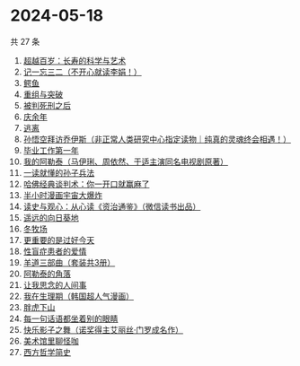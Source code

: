 # 2024-05-18

共 27 条

<!-- BEGIN WEREAD -->
<!-- 最后更新时间 2024-05-18 15:01:03 +0800 -->
1. [超越百岁：长寿的科学与艺术](https://weread.qq.com/web/bookDetail/12f326c0813ab8d88g015fdf)
1. [记一忘三二（不开心就读李娟！）](https://weread.qq.com/web/bookDetail/f1c321d0813ab6e60g0141c1)
1. [鳄鱼](https://weread.qq.com/web/bookDetail/44832c50813ab8d99g01612b)
1. [重组与突破](https://weread.qq.com/web/bookDetail/67e32950813ab8db0g017351)
1. [被判死刑之后](https://weread.qq.com/web/bookDetail/e88324f0813ab8d1dg013d49)
1. [庆余年](https://weread.qq.com/web/bookDetail/0ae32be0570f000ae1bf155)
1. [逃离](https://weread.qq.com/web/bookDetail/3cf3255071d2e86f3cf3371)
1. [孙悟空拜访乔伊斯（非正常人类研究中心指定读物｜纯真的灵魂终会相遇！）](https://weread.qq.com/web/bookDetail/875323e0813ab8d1dg012f9c)
1. [毕业工作第一年](https://weread.qq.com/web/bookDetail/57c32d50813ab8d2cg0157ab)
1. [我的阿勒泰（马伊琍、周依然、于适主演同名电视剧原著）](https://weread.qq.com/web/bookDetail/6e732140813ab6e60g013caf)
1. [一读就懂的孙子兵法](https://weread.qq.com/web/bookDetail/500327c0813ab8bb3g01417a)
1. [哈佛经典谈判术：你一开口就赢麻了](https://weread.qq.com/web/bookDetail/bf032c7072103ce5bf0568a)
1. [半小时漫画宇宙大爆炸](https://weread.qq.com/web/bookDetail/3e9321f07277f0223e98277)
1. [读史与观心：从心读《资治通鉴》（微信读书出品）](https://weread.qq.com/web/bookDetail/e2c32c40813ab8651g015fc1)
1. [遥远的向日葵地](https://weread.qq.com/web/bookDetail/71932380717ea7b7719501e)
1. [冬牧场](https://weread.qq.com/web/bookDetail/d1d32fa053b924d1d0ac0a5)
1. [更重要的是过好今天](https://weread.qq.com/web/bookDetail/b7b32f90813ab8d32g015dd6)
1. [性盲症患者的爱情](https://weread.qq.com/web/bookDetail/79e32ed05e1c4579e68fd8c)
1. [羊道三部曲（套装共3册）](https://weread.qq.com/web/bookDetail/d1632540813ab718bg0197fc)
1. [阿勒泰的角落](https://weread.qq.com/web/bookDetail/ee0320b053b925ee0519857)
1. [让我思念的人间事](https://weread.qq.com/web/bookDetail/0cf325a0813ab89aag010369)
1. [我在生理期（韩国超人气漫画）](https://weread.qq.com/web/bookDetail/a6732370813ab8bb3g012206)
1. [胖虎下山](https://weread.qq.com/web/bookDetail/cf532a2072808015cf561c1)
1. [每一句话语都坐着别的眼睛](https://weread.qq.com/web/bookDetail/59832b70813ab8289g013955)
1. [快乐影子之舞（诺奖得主艾丽丝·门罗成名作）](https://weread.qq.com/web/bookDetail/823322f0813ab85c3g01267b)
1. [美术馆里聊怪咖](https://weread.qq.com/web/bookDetail/b2132dc071600c2cb217454)
1. [西方哲学简史](https://weread.qq.com/web/bookDetail/3343271052cf09334242116)
<!-- END WEREAD -->